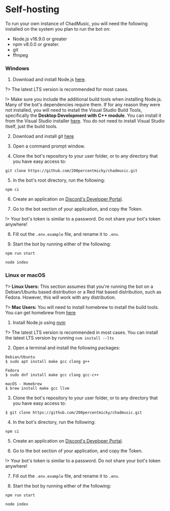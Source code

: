 # Self-hosting

To run your own instance of ChadMusic, you will need the following installed on the system you plan to run the bot on:

- Node.js v16.9.0 or greater
- npm v8.0.0 or greater.
- git
- ffmpeg

### Windows

1. Download and install Node.js [here](https://nodejs.org).

?> The latest LTS version is recommended for most cases.

!> Make sure you include the additional build tools when installing Node.js. Many of the bot's dependencies require them. If for any reason they were not installed, you will need to install the Visual Studio Build Tools, specifically the **Desktop Development with C++ module**. You can install it from the Visual Studio installer [here](https://aka.ms/vs/17/release/vs_BuildTools.exe). You do not need to install Visual Studio itself, just the build tools.

2. Download and install git [here](https://git-scm.com)

3. Open a command prompt window.

4. Clone the bot's repository to your user folder, or to any directory that you have easy access to:
```
git clone https://github.com/200percentmicky/chadmusic.git
```

5. In the bot's root directory, run the following:
```
npm ci
```

6. Create an application on [Discord's Developer Portal](https://discord.com/developers).

7. Go to the bot section of your application, and copy the Token.

!> Your bot's token is similar to a password. Do not share your bot's token anywhere!

8. Fill out the `.env.example` file, and rename it to `.env`.

9. Start the bot by running either of the following:
```
npm run start
```
```
node index
```

### Linux or macOS
?> **Linux Users:** This section assumes that you're running the bot on a Debian/Ubuntu based distribution or a Red Hat based distribution, such as Fedora. However, this will work with any distribution.

?> **Mac Users:** You will need to install homebrew to install the build tools. You can get homebrew from [here](https://brew.sh/)

1. Install Node.js using [nvm](https://github.com/nvm-sh/nvm)

?> The latest LTS version is recommended in most cases. You can install the latest LTS version by running `nvm install --lts`

2. Open a terminal and install the following packages:
```
Debian/Ubuntu
$ sudo apt install make gcc clang g++
```
```
Fedora
$ sudo dnf install make gcc clang gcc-c++
```
```
macOS - Homebrew
$ brew install make gcc llvm
```

3. Clone the bot's repository to your user folder, or to any directory that you have easy access to:
```
$ git clone https://github.com/200percentmicky/chadmusic.git
```

4. In the bot's directory, run the following:
```
npm ci
```

5. Create an application on [Discord's Developer Portal](https://discord.com/developers).

6. Go to the bot section of your application, and copy the Token.

!> Your bot's token is similar to a password. Do not share your bot's token anywhere!

7. Fill out the `.env.example` file, and rename it to `.env`.

8. Start the bot by running either of the following:
```
npm run start
```
```
node index
```
